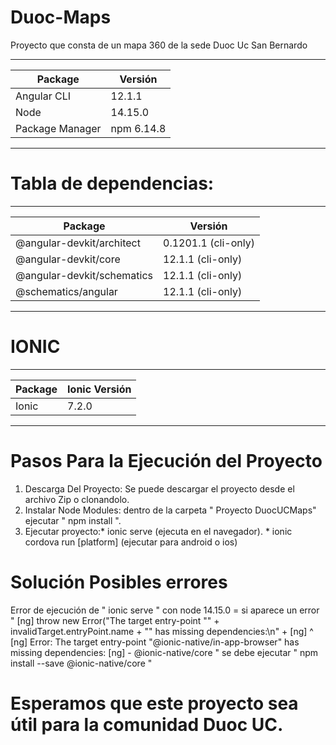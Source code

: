 # Duoc-Maps
Proyecto que consta de un mapa 360 de la sede Duoc Uc San Bernardo

_____________________________________________________________________________________
| Package                |                  Versión                                  |
|------------------------|-----------------------------------------------------------|
| Angular CLI            | 12.1.1                                                    |
| Node                   | 14.15.0                                                   |
| Package Manager        | npm 6.14.8                                                |
____________________________________________________________________________________

# Tabla de dependencias:
____________________________________________________________
| Package                   |               Versión         |
|---------------------------|-------------------------------|
| @angular-devkit/architect | 0.1201.1 (cli-only)           |
| @angular-devkit/core      | 12.1.1 (cli-only)             |
| @angular-devkit/schematics| 12.1.1 (cli-only)             |
| @schematics/angular       | 12.1.1 (cli-only)             |
____________________________________________________________

# IONIC

__________________________________________________________________
| Package                   |               Ionic Versión         |
|---------------------------|-------------------------------------|
|   Ionic                   |  7.2.0                              |
___________________________________________________________________

# Pasos Para la Ejecución del Proyecto
1. Descarga Del Proyecto: Se puede descargar el proyecto desde el archivo Zip o clonandolo.
2. Instalar Node Modules: dentro de la carpeta " Proyecto DuocUCMaps" ejecutar " npm install ".
3. Ejecutar proyecto:* ionic serve (ejecuta en el navegador).
                     * ionic cordova run [platform] (ejecutar para android o ios)

# Solución Posibles errores
Error de ejecución de " ionic serve " con node 14.15.0 = si aparece un error "  [ng] throw new Error("The target entry-point \"" + invalidTarget.entryPoint.name + "\" has missing dependencies:\n" +
                                                                                [ng] ^
                                                                                [ng] Error: The target entry-point "@ionic-native/in-app-browser" has missing dependencies:
                                                                                [ng]  - @ionic-native/core "
se debe ejecutar " npm install --save @ionic-native/core "


# Esperamos que este proyecto sea útil para la comunidad Duoc UC.
